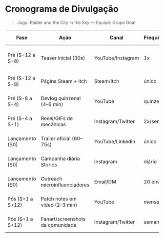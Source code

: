 # Cronograma de Divulgação

> Jogo: Raider and the City in the Sky — Equipe: Grupo Goat

| Fase            | Ação                           | Canal            | Frequência  | Responsável        | Materiais necessários                           | Prazo/Data | KPI/Meta                          | Dependências/Riscos                                 | Status       |
|-----------------|--------------------------------|------------------|-------------|--------------------|-------------------------------------------------|-----------:|-----------------------------------|-----------------------------------------------------|--------------|
| Pré (S-12 a S-8)| Teaser inicial (30s)           | YouTube/Instagram| 1x          | Gabriel W.             | 3 cenas, logo, música, CTA wishlist             | 15/09      | 200 views / 50 wishlists       | Capturas prontas; risco: atraso trailer -> backup   | Em andamento |
| Pré (S-12 a S-8)| Página Steam + Itch             | Steam/Itch       | único       | Gabriel Tury, Ryann Thierry             | Descrição, 8 screenshots, trailer, tags         | 20/09      | 200 wishlists até S-2           | Trailer pronto; risco: assets faltando -> placeholders| Em andamento |
| Pré (S-8 a S-4) | Devlog quinzenal (4–6 min)     | YouTube          | quinzenal   | Vitor Hickmann             | roteiro, timelapses, b-roll                     | 30/09      | 2 devlogs > 100 views cada        | Gravação; risco: áudio ruim -> micro reserva        | Não iniciado |
| Pré (S-4 a S-1) | Reels/GIFs de mecânicas        | Instagram/Twitter| 2x/semana   | Mateus Torres             | 6 clipes de 10–20s                              | 10/10      | 1.000 impressões totais           | Capturas; risco: qualidade -> checklist de captação | Não iniciado |
| Lançamento (S0) | Trailer oficial (60–75s)       | YouTube/Linkedin          | único       | Gabriel W.             | cut final, quotes, CTA                          | 05/11      | 800 views na semana             | Edição pronta; risco: strike música -> trilha livre | Não iniciado |
| Lançamento (S0) | Campanha diária Stories         | Instagram        | diário      | Artur Amorim             | contagem, reviews, swipe link                   | 03–09/11   | 300 cliques no link               | Link Steam; risco: shadowban -> diversificar posts  | Não iniciado |
| Lançamento (S0) | Outreach microinfluenciadores   | Email/DM         | 20 envios   | Artur Amorim, Gabriel Tury             | press kit, chaves demo/jogo                     | 01–07/11   | 5 postagens/streams              | Lista contatos; risco: baixa resposta -> follow-up  | Não iniciado |
| Pós (S+1 a S+12)| Patch notes em vídeo (2–3 min) | YouTube          | mensal   | Vitor Hickman             | changelog, capturas antes/depois                | 20/11      | retenção comunidade (comentários) | Build estável; risco: bugs -> beta fechado          | Não iniciado |
| Pós (S+1 a S+12)| Fanart/screenshots da comunidade| Instagram/Twitter| semanal     | Ryann Thierry             | curadoria, créditos                             | contínuo    | 10 posts UGC em 1º mês            | Engajamento; risco: pouco UGC -> concursos           | Não iniciado |

